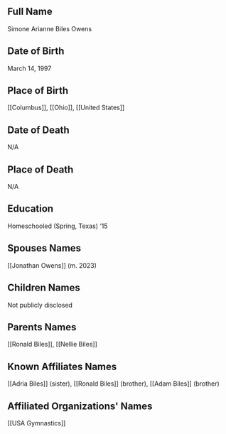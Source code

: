 ## Full Name
Simone Arianne Biles Owens

## Date of Birth
March 14, 1997

## Place of Birth
[[Columbus]], [[Ohio]], [[United States]]

## Date of Death
N/A

## Place of Death
N/A

## Education
Homeschooled (Spring, Texas) ‘15

## Spouses Names
[[Jonathan Owens]] (m. 2023)

## Children Names
Not publicly disclosed

## Parents Names
[[Ronald Biles]], [[Nellie Biles]]

## Known Affiliates Names
[[Adria Biles]] (sister), [[Ronald Biles]] (brother), [[Adam Biles]] (brother)

## Affiliated Organizations' Names
[[USA Gymnastics]]